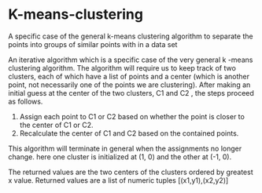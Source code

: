 # K-means-clustering
A specific case of the general k-means clustering algorithm to separate the points into groups of similar points with in a data set

An iterative algorithm which is a specific case of the very general  k -means clustering algorithm. The algorithm will require us to keep track of two clusters, each of which have a list of points and a center (which is another point, not necessarily one of the points we are clustering). After making an initial guess at the center of the two clusters,  C1  and  C2 , the steps proceed as follows.

1. Assign each point to  C1  or  C2  based on whether the point is closer to the center of  C1  or  C2.
2. Recalculate the center of  C1  and  C2  based on the contained points.

This algorithm will terminate in general when the assignments no longer change. here one cluster is initialized at (1, 0) and the other at (-1, 0).

The returned values are the two centers of the clusters ordered by greatest x value. Returned values are a list of numeric tuples  [(x1,y1),(x2,y2)]
